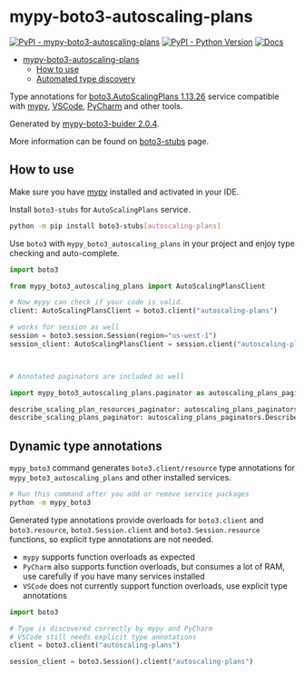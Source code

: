 # mypy-boto3-autoscaling-plans

[![PyPI - mypy-boto3-autoscaling-plans](https://img.shields.io/pypi/v/mypy-boto3-autoscaling-plans.svg?color=blue)](https://pypi.org/project/mypy-boto3-autoscaling-plans)
[![PyPI - Python Version](https://img.shields.io/pypi/pyversions/mypy-boto3-autoscaling-plans.svg?color=blue)](https://pypi.org/project/mypy-boto3-autoscaling-plans)
[![Docs](https://img.shields.io/readthedocs/mypy-boto3-builder.svg?color=blue)](https://mypy-boto3-builder.readthedocs.io/)

- [mypy-boto3-autoscaling-plans](#mypy-boto3-autoscaling-plans)
  - [How to use](#how-to-use)
  - [Automated type discovery](#automated-type-discovery)

Type annotations for
[boto3.AutoScalingPlans 1.13.26](https://boto3.amazonaws.com/v1/documentation/api/1.13.26/reference/services/autoscaling-plans.html#AutoScalingPlans) service
compatible with [mypy](https://github.com/python/mypy), [VSCode](https://code.visualstudio.com/),
[PyCharm](https://www.jetbrains.com/pycharm/) and other tools.

Generated by [mypy-boto3-buider 2.0.4](https://github.com/vemel/mypy_boto3_builder).

More information can be found on [boto3-stubs](https://pypi.org/project/boto3-stubs/) page.

## How to use

Make sure you have [mypy](https://github.com/python/mypy) installed and activated in your IDE.

Install `boto3-stubs` for `AutoScalingPlans` service.

```bash
python -m pip install boto3-stubs[autoscaling-plans]
```

Use `boto3` with `mypy_boto3_autoscaling_plans` in your project and enjoy type checking and auto-complete.

```python
import boto3

from mypy_boto3_autoscaling_plans import AutoScalingPlansClient

# Now mypy can check if your code is valid.
client: AutoScalingPlansClient = boto3.client("autoscaling-plans")

# works for session as well
session = boto3.session.Session(region="us-west-1")
session_client: AutoScalingPlansClient = session.client("autoscaling-plans")



# Annotated paginators are included as well

import mypy_boto3_autoscaling_plans.paginator as autoscaling_plans_paginators

describe_scaling_plan_resources_paginator: autoscaling_plans_paginators.DescribeScalingPlanResourcesPaginator = client.get_paginator("describe_scaling_plan_resources")
describe_scaling_plans_paginator: autoscaling_plans_paginators.DescribeScalingPlansPaginator = client.get_paginator("describe_scaling_plans")
```

## Dynamic type annotations

`mypy_boto3` command generates `boto3.client/resource` type annotations for
`mypy_boto3_autoscaling_plans` and other installed services.

```bash
# Run this command after you add or remove service packages
python -m mypy_boto3
```

Generated type annotations provide overloads for `boto3.client` and `boto3.resource`,
`boto3.Session.client` and `boto3.Session.resource` functions,
so explicit type annotations are not needed.

- `mypy` supports function overloads as expected
- `PyCharm` also supports function overloads, but consumes a lot of RAM, use carefully if you have many services installed
- `VSCode` does not currently support function overloads, use explicit type annotations

```python
import boto3

# Type is discovered correctly by mypy and PyCharm
# VSCode still needs explicit type annotations
client = boto3.client("autoscaling-plans")

session_client = boto3.Session().client("autoscaling-plans")
```